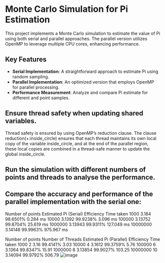  # Monte Carlo Simulation for Pi Estimation

This project implements a Monte Carlo simulation to estimate the value of Pi using both serial and parallel approaches. The parallel version utilizes OpenMP to leverage multiple CPU cores, enhancing performance.

## Key Features

- **Serial Implementation**: A straightforward approach to estimate Pi using random sampling.
- **Parallel Implementation**: An optimized version that employs OpenMP for parallel processing.
- **Performance Measurement**: Analyze and compare Pi estimate for different and point samples.

## Ensure thread safety when updating shared variables.
Thread safety is ensured by using OpenMP’s reduction clause. The clause reduction(+:inside_circle) ensures that each thread maintains its own local copy of the variable inside_circle, and at the end of the parallel region, these local copies are combined in a thread-safe manner to update the global inside_circle.

## Run the simulation with different numbers of points and threads to analyse the performance.
## Compare the accuracy and performance of the parallel implementation with the serial one:

Number of points	Estimated Pi (Serial)	Efficiency	Time taken
1000	3.184	98.6501%	0.284 ms
10000	3.1392	99.9238%	3.096 ms
100000	3.13752	99.8704%	25.619 ms
1000000	3.13943	99.9311%	127.049 ms
10000000	3.14148	99.9963%	975.967 ms
 
Number of points	Number of Threads	Estimated Pi (Parallel)	Efficiency	Time taken
1000	2	3.16	99.4141%	3.03 
10000	4	3.1612	99.3759%	5.76 
100000	6	3.1364	99.8347%	15.91 
1000000	8	3.13854	99.9027%	103.25 
10000000	10	3.14094	99.9792%	506.79 
![image](https://github.com/user-attachments/assets/9a1275d4-c451-4e44-916a-123ef851d85e)

